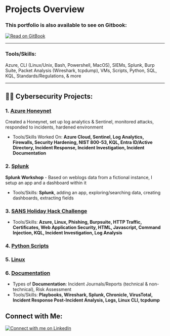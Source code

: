 # Projects Overview

### This portfolio is also available to see on Gitbook:
[![Read on GitBook](https://img.shields.io/badge/GitBook-Read-4FC08D?style=for-the-badge&logo=gitbook)](https://jacina.gitbook.io/jacina-shultz/)




---

### Tools/Skills: 
  
Azure, CLI (Linux/Unix, Bash, Powershell, MacOS), SIEMs, Splunk,
Burp Suite, Packet Analysis (Wireshark, tcpdump), VMs, Scripts, Python, SQL,
KQL, Standards/Regulations, & more

---

## 👩‍💻 Cybersecurity Projects:

### 1. [Azure Honeynet](azure-soc.md)

Created a Honeynet, set up log analytics & Sentinel, monitored attacks, responded to incidents, hardened environment

* Tools/Skills Worked On: **Azure Cloud, Sentinel, Log Analytics, Firewalls, Security Hardening, NIST 800-53, KQL, Entra ID/Active Directory, Incident Response, Incident Investigation, Incident Documentation**

### 2. [Splunk](splunk.md)

**Splunk Workshop** - Based on weblogs data from a fictional instance, I setup an app and a dashboard within it

* Tools/Skills: **Splunk**, adding an app, exploring/searching data, creating dashboards, extracting fields

### 3. [SANS Holiday Hack Challenge](SANSHolidayHackChallenge.md)

* Tools/Skills: **Azure, Linux, Phishing, Burpsuite, HTTP Traffic, Certificates, Web Application Security, HTML, Javascript, Command Injection, KQL, Incident Investigation, Log Analysis**

### 4. [Python Scripts](python-scripts/)

### 5. [Linux](linux-cli/)

### 6. [Documentation](sample-documentation/)

* Types of **Documentation**: Incident Journals/Reports (technical & non-technical), Risk Assessment
* Tools/Skills: **Playbooks, Wireshark, Splunk, Chronicle, VirusTotal, Incident Response Post-Incident Analysis, Logs, Linux CLI, tcpdump**
  
## Connect with Me:
[![Connect with me on LinkedIn](https://img.shields.io/badge/LinkedIn-Connect-blue?style=for-the-badge&logo=linkedin)](https://www.linkedin.com/in/jacinashultz/)
